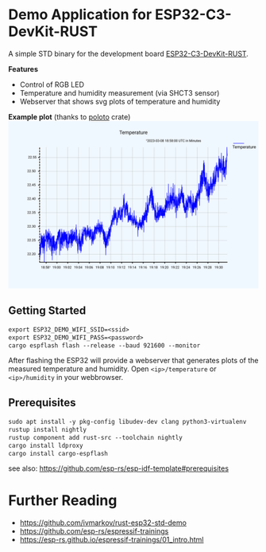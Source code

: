 # Demo Application for ESP32-C3-DevKit-RUST

A simple STD binary for the development board [ESP32-C3-DevKit-RUST](https://github.com/esp-rs/esp-rust-board).

**Features**
- Control of RGB LED
- Temperature and humidity measurement (via SHCT3 sensor)
- Webserver that shows svg plots of temperature and humidity

**Example plot** (thanks to [poloto](https://crates.io/crates/poloto) crate)  
![](./example_plot.svg)

## Getting Started

```
export ESP32_DEMO_WIFI_SSID=<ssid>
export ESP32_DEMO_WIFI_PASS=<password>
cargo espflash flash --release --baud 921600 --monitor 
```

After flashing the ESP32 will provide a webserver that generates plots of the measured temperature and humidity. Open `<ip>/temperature` or `<ip>/humidity` in your webbrowser.

## Prerequisites

```
sudo apt install -y pkg-config libudev-dev clang python3-virtualenv
rustup install nightly
rustup component add rust-src --toolchain nightly
cargo install ldproxy
cargo install cargo-espflash
```
see also: https://github.com/esp-rs/esp-idf-template#prerequisites

# Further Reading
- https://github.com/ivmarkov/rust-esp32-std-demo
- https://github.com/esp-rs/espressif-trainings
- https://esp-rs.github.io/espressif-trainings/01_intro.html